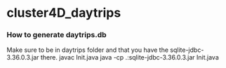 # cluster4D_daytrips
 
### How to generate daytrips.db
Make sure to be in daytrips folder and that you have the sqlite-jdbc-3.36.0.3.jar there.
javac Init.java
java -cp .:sqlite-jdbc-3.36.0.3.jar Init.java 